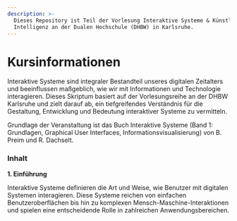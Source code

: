 ```yaml
---
description: >-
  Dieses Repository ist Teil der Vorlesung Interaktive Systeme & Künstliche
  Intelligenz an der Dualen Hochschule (DHBW) in Karlsruhe.
---
```


# Kursinformationen

Interaktive Systeme sind integraler Bestandteil unseres digitalen Zeitalters und beeinflussen maßgeblich, wie wir mit Informationen und Technologie interagieren. Dieses Skriptum basiert auf der Vorlesungsreihe an der DHBW Karlsruhe und zielt darauf ab, ein tiefgreifendes Verständnis für die Gestaltung, Entwicklung und Bedeutung interaktiver Systeme zu vermitteln.

Grundlage der Veranstaltung ist das Buch Interaktive Systeme (Band 1: Grundlagen, Graphical User Interfaces, Informationsvisualisierung) von B. Preim und R. Dachselt.

### Inhalt

**1. Einführung**

Interaktive Systeme definieren die Art und Weise, wie Benutzer mit digitalen Systemen interagieren. Diese Systeme reichen von einfachen Benutzeroberflächen bis hin zu komplexen Mensch-Maschine-Interaktionen und spielen eine entscheidende Rolle in zahlreichen Anwendungsbereichen.

